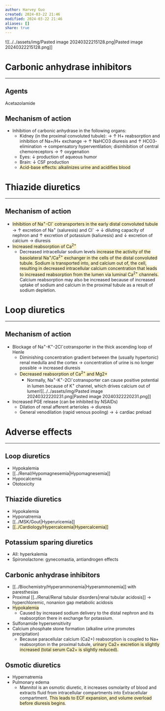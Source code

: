 ```yaml
---
author: Harvey Guo
created: 2024-03-22 21:46
modified: 2024-03-22 21:46
aliases: []
share: true
---
```

![[../../assets/img/Pasted image 20240322215128.png|Pasted image 20240322215128.png]]
# Carbonic anhydrase inhibitors
---
## Agents
Acetazolamide
## Mechanism of action
- Inhibition of carbonic anhydrase  in the following organs:
	- Kidney (in the proximal convoluted tubule): → ↑ H+ reabsorption and inhibition of Na+/H+ exchange → ↑ NaHCO3 diuresis and ↑ HCO3- elimination  → compensatory hyperventilation; disinhibition of central chemoreceptors → ↑ oxygenation 
	- Eyes: ↓ production of aqueous humor
	- Brain: ↓ CSF production
	- <span style="background:rgba(240, 200, 0, 0.2)">Acid-base effects: alkalinizes urine and acidifies blood</span>
# Thiazide diuretics
---
## Mechanism of action
- <span style="background:rgba(240, 200, 0, 0.2)">Inhibition of Na<sup>+</sup>-Cl<sup>-</sup> cotransporters  in the early distal convoluted tubule</span>  → ↑ excretion of Na<sup>+</sup> (saluresis) and Cl<sup>-</sup> → ↓ diluting capacity of nephron and ↑ excretion of potassium (kaliuresis) and ↓ excretion of calcium  → diuresis
- <span style="background:rgba(240, 200, 0, 0.2)">Increased reabsorption of Ca<sup>2+</sup></span>
	- Decreased intracellular sodium levels <span style="background:rgba(240, 200, 0, 0.2)">increase the activity of the basolateral Na<sup>+</sup>/Ca<sup>2+</sup> exchanger in the cells of the distal convoluted tubule. Sodium is transported into, and calcium out of, the cell, resulting in decreased intracellular calcium concentration that leads to increased reabsorption from the lumen via luminal Ca<sup>2+</sup> channels.</span> Calcium reabsorption may also be increased because of increased uptake of sodium and calcium in the proximal tubule as a result of sodium depletion.
# Loop diuretics
---
## Mechanism of action
- Blockage of Na<sup>+</sup>-K<sup>+</sup>-2Cl<sup>-</sup>cotransporter  in the thick ascending loop of Henle
	- Diminishing concentration gradient between the (usually hypertonic) renal medulla and the cortex → concentration of urine is no longer possible → increased diuresis
	- <span style="background:rgba(240, 200, 0, 0.2)">Decreased reabsorption of Ca<sup>2+</sup> and Mg2+</span>
		- Normally, Na<sup>+</sup>-K<sup>+</sup>-2Cl<sup>-</sup>cotransporter can cause positive potential in lumen because of K<sup>+</sup> channel, which drives calcium out of lumen![[../../assets/img/Pasted image 20240322220231.png|Pasted image 20240322220231.png]]
- Increased PGE release (can be inhibited by NSAIDs)
	- Dilation of renal afferent arterioles → diuresis
	- General venodilation (rapid venous pooling) → ↓ cardiac preload
# Adverse effects
---
## Loop diuretics
- Hypokalemia
- [[../Renal/Hypomagnesemia|Hypomagnesemia]]
- Hypocalcemia
- Ototoxicity
## Thiazide diuretics
- Hypokalemia
- Hyponatremia
- [[../MSK/Gout|Hyperuricemia]]
- <span style="background:rgba(240, 200, 0, 0.2)">[[../Cardiology/Hypercalcemia|Hypercalcemia]]</span>
## Potassium sparing diuretics
- All: hyperkalemia
- Spironolactone: gynecomastia, antiandrogen effects
## Carbonic anhydrase inhibitors
- [[../Biochemistry/Hyperammonemia|Hyperammonemia]] with paresthesias 
- Proximal [[../Renal/Renal tubular disorders|renal tubular acidosis]] → hyperchloremic, nonanion gap metabolic acidosis
- <span style="background:rgba(240, 200, 0, 0.2)">Hypokalemia</span>
	- Caused by increased sodium delivery to the distal nephron and its reabsorption there in exchange for potassium.
- Sulfonamide hypersensitivity
- Calcium phosphate stone formation (alkaline urine promotes precipitation)
	- Because paracellular calcium (Ca2+) reabsorption is coupled to Na+ reabsorption in the proximal tubule, <span style="background:rgba(240, 200, 0, 0.2)">urinary Ca2+ excretion is slightly increased (total serum Ca2+ is slightly reduced).</span>
## Osmotic diuretics
- Hypernatremia
- Pulmonary edema
	- Mannitol is an osmotic diuretic, it increases osmolarity of blood and extracts fluid from intracellular compartments into Extracellular compartment. <span style="background:rgba(240, 200, 0, 0.2)">This leads to ECF expansion, and volume overload before diuresis begins</span>.